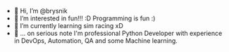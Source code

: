 - 👋 Hi, I’m @brysnik
- 👀 I’m interested in fun!!! :D Programming is fun :)
- 🌱 I’m currently learning sim racing xD
- 🤖 ... on serious note I'm professional Python Developer with experience in DevOps, Automation, QA and some Machine learning.

<!---
brysnik/brysnik is a ✨ special ✨ repository because its `README.md` (this file) appears on your GitHub profile.
You can click the Preview link to take a look at your changes.
--->
